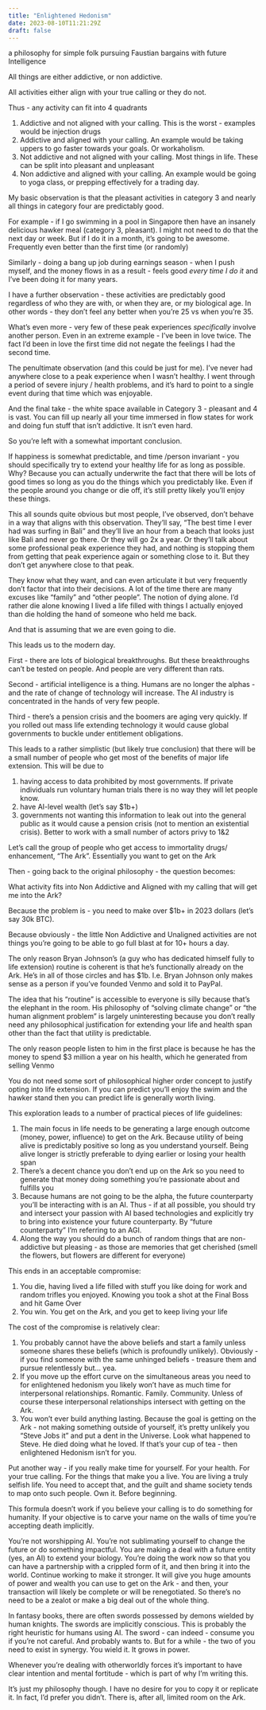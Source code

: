 ```yaml
---
title: "Enlightened Hedonism"
date: 2023-08-10T11:21:29Z
draft: false
---
```

a philosophy for simple folk pursuing Faustian bargains with future Intelligence 


All things are either addictive, or non addictive.

All activities either align with your true calling or they do not.

Thus - any activity can fit into 4 quadrants

1. Addictive and not aligned with your calling. This is the worst - examples would be injection drugs
2. Addictive and aligned with your calling. An example would be taking uppers to go faster towards your goals. Or workaholism. 
3. Not addictive and not aligned with your calling. Most things in life. These can be split into pleasant and unpleasant
4. Non addictive and aligned with your calling. An example would be going to yoga class, or prepping effectively for a trading day.

My basic observation is that the pleasant activities in category 3 and nearly all things in category four are predictably good.

For example - if I go swimming in a pool in Singapore then have an insanely delicious hawker meal (category 3, pleasant). I might not need to do that the next day or week. But if I do it in a month, it’s going to be awesome. Frequently even better than the first time (or randomly)

Similarly - doing a bang up job during earnings season - when I push myself, and the money flows in as a result - feels good *every time I do it* and I’ve been doing it for many years. 

I have a further observation - these activities are predictably good regardless of who they are with, or when they are, or my biological age. In other words - they don’t feel any better when you’re 25 vs when you’re 35. 

What’s even more - very few of these peak experiences *specifically* involve another person. Even in an extreme example - I’ve been in love twice. The fact I’d been in love the first time did not negate the feelings I had the second time. 

The penultimate observation (and this could be just for me). I’ve never had anywhere close to a peak experience when I wasn’t healthy. I went through a period of severe injury / health problems, and it’s hard to point to a single event during that time which was enjoyable. 

And the final take - the white space available in Category 3 - pleasant and 4 is vast. You can fill up nearly all your time immersed in flow states for work and doing fun stuff that isn’t addictive. It isn’t even hard.  

So you’re left with a somewhat important conclusion.

If happiness is somewhat predictable, and time /person invariant - you should specifically try to extend your healthy life for as long as possible. Why? Because you can actually underwrite the fact that there will be lots of good times so long as you do the things which you predictably like. Even if the people around you change or die off, it’s still pretty likely you’ll enjoy these things. 

This all sounds quite obvious but most people, I’ve observed, don’t behave in a way that aligns with this observation. They’ll say, “The best time I ever had was surfing in Bali” and they’ll live an hour from a beach that looks just like Bali and never go there. Or they will go 2x a year. Or they’ll talk about some professional peak experience they had, and nothing is stopping them from getting that peak experience again or something close to it. But they don’t get anywhere close to that peak.

They know what they want, and can even articulate it but very frequently don’t factor that into their decisions. A lot of the time there are many excuses like “family” and “other people”. The notion of dying alone. I’d rather die alone knowing I lived a life filled with things I actually enjoyed than die holding the hand of someone who held me back.

And that is assuming that we are even going to die.  

This leads us to the modern day.

First - there are lots of biological breakthroughs. But these breakthroughs can’t be tested on people. And people are very different than rats.

Second - artificial intelligence is a thing. Humans are no longer the alphas - and the rate of change of technology will increase. The AI industry is concentrated in the hands of very few people.

Third - there’s a pension crisis and the boomers are aging very quickly. If you rolled out mass life extending technology it would cause global governments to buckle under entitlement obligations. 

This leads to a rather simplistic (but likely true conclusion) that there will be a small number of people who get most of the benefits of major life extension. This will be due to 

1. having access to data prohibited by most governments. If private individuals run voluntary human trials there is no way they will let people know. 
2. have AI-level wealth (let’s say $1b+)
3. governments not wanting this information to leak out into the general public as it would cause a pension crisis (not to mention an existential crisis). Better to work with a small number of actors privy to 1&2

Let’s call the group of people who get access to immortality drugs/ enhancement, “The Ark”. Essentially you want to get on the Ark

Then - going back to the original philosophy - the question becomes:

What activity fits into Non Addictive and Aligned with my calling that will get me into the Ark? 

Because the problem is - you need to make over $1b+ in 2023 dollars (let’s say 30k BTC). 

Because obviously - the little Non Addictive and Unaligned activities are not things you’re going to be able to go full blast at for 10+ hours a day. 

The only reason Bryan Johnson’s (a guy who has dedicated himself fully to life extension) routine is coherent is that he’s functionally already on the Ark. He’s in all of those circles and has $1b. I.e. Bryan Johnson only makes sense as a person if you’ve founded Venmo and sold it to PayPal. 

The idea that his “routine” is accessible to everyone is silly because that’s the elephant in the room. His philosophy of “solving climate change” or “the human alignment problem” is largely uninteresting because you don’t really need any philosophical justification for extending your life and health span other than the fact that utility is predictable. 

The only reason people listen to him in the first place is because he has the money to spend $3 million a year on his health, which he generated from selling Venmo 

You do not need some sort of philosophical higher order concept to justify opting into life extension. If you can predict you’ll enjoy the swim and the hawker stand then you can predict life is generally worth living.

This exploration leads to a number of practical pieces of life guidelines:

1. The main focus in life needs to be generating a large enough outcome (money, power, influence) to get on the Ark. Because utility of being alive is predictably positive so long as you understand yourself. Being alive longer is strictly preferable to dying earlier or losing your health span 
2. There’s a decent chance you don’t end up on the Ark so you need to generate that money doing something you’re passionate about and fulfills you 
3. Because humans are not going to be the alpha, the future counterparty you’ll be interacting with is an AI. Thus - if at all possible, you should try and intersect your passion with AI based technologies and explicitly try to bring into existence your future counterparty. By “future counterparty” I’m referring to an AGI. 
4. Along the way you should do a bunch of random things that are non-addictive but pleasing - as those are memories that get cherished (smell the flowers, but flowers are different for everyone)

This ends in an acceptable compromise:

1. You die, having lived a life filled with stuff you like doing for work and random trifles you enjoyed. Knowing you took a shot at the Final Boss and hit Game Over
2. You win. You get on the Ark, and you get to keep living your life 

The cost of the compromise is relatively clear:

1. You probably cannot have the above beliefs and start a family unless someone shares these beliefs (which is profoundly unlikely). Obviously - if you find someone with the same unhinged beliefs - treasure them and pursue relentlessly but… yea.  
2. If you move up the effort curve on the simultaneous areas you need to for enlightened hedonism you likely won’t have as much time for interpersonal relationships. Romantic. Family. Community. Unless of course these interpersonal relationships intersect with getting on the Ark. 
3. You won’t ever build anything lasting. Because the goal is getting on the Ark - not making something outside of yourself, it’s pretty unlikely you “Steve Jobs it” and put a dent in the Universe. Look what happened to Steve. He died doing what he loved. If that’s your cup of tea - then enlightened Hedonism isn’t for you. 

Put another way - if you really make time for yourself. For your health. For your true calling. For the things that make you a live. You are living a truly selfish life. You need to accept that, and the guilt and shame society tends to map onto such people. Own it. Before beginning. 

This formula doesn’t work if you believe your calling is to do something for humanity. If your objective is to carve your name on the walls of time you’re accepting death implicitly. 

You’re not worshipping AI. You’re not sublimating yourself to change the future or do something impactful. You are making a deal with a future entity (yes, an AI) to extend your biology. You’re doing the work now so that you can have a partnership with a crippled form of it, and then bring it into the world. Continue working to make it stronger. It will give you huge amounts of power and wealth you can use to get on the Ark - and then, your transaction will likely be complete or will be renegotiated. So there’s no need to be a zealot or make a big deal out of the whole thing. 

In fantasy books, there are often swords possessed by demons wielded by human knights. The swords are implicitly conscious. This is probably the right heuristic for humans using AI. The sword - can indeed - consume you if you’re not careful. And probably wants to. But for a while - the two of you need to exist in synergy. You wield it. It grows in power. 

Whenever you’re dealing with otherworldly forces it’s important to have clear intention and mental fortitude - which is part of why I’m writing this. 

It’s just my philosophy though. I have no desire for you to copy it or replicate it. In fact, I’d prefer you didn’t. There is, after all, limited room on the Ark. 



 







